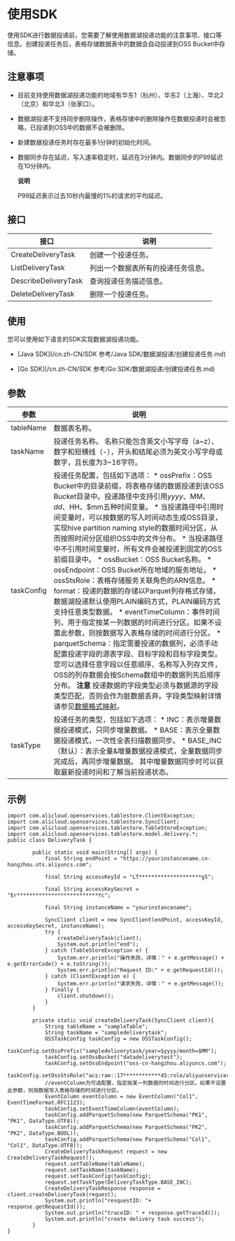 使用SDK 
==========================

使用SDK进行数据投递前，您需要了解使用数据湖投递功能的注意事项、接口等信息。创建投递任务后，表格存储数据表中的数据会自动投递到OSS Bucket中存储。

注意事项 
-------------------------

* 目前支持使用数据湖投递功能的地域有华东1（杭州）、华东2（上海）、华北2（北京）和华北3（张家口）。

  

* 数据湖投递不支持同步删除操作，表格存储中的删除操作在数据投递时会被忽略，已投递到OSS中的数据不会被删除。

  

* 新建数据投递任务时存在最多1分钟的初始化时间。

  

* 数据同步存在延迟，写入速率稳定时，延迟在3分钟内。数据同步的P99延迟在10分钟内。

  **说明**

  P99延迟表示过去10秒内最慢的1%的请求的平均延迟。
  




接口 
-----------------------




|          接口          |        说明         |
|----------------------|-------------------|
| CreateDeliveryTask   | 创建一个投递任务。         |
| ListDeliveryTask     | 列出一个数据表所有的投递任务信息。 |
| DescribeDeliveryTask | 查询投递任务描述信息。       |
| DeleteDeliveryTask   | 删除一个投递任务。         |



使用 
-----------------------

您可以使用如下语言的SDK实现数据湖投递功能。

* [Java SDK](/cn.zh-CN/SDK 参考/Java SDK/数据湖投递/创建投递任务.md)

  

* [Go SDK](/cn.zh-CN/SDK 参考/Go SDK/数据湖投递/创建投递任务.md)

  




参数 
-----------------------



|     参数     |                                                                                                                                                                                                                                                                                                                                                                                                                                                                                                                                                                         说明                                                                                                                                                                                                                                                                                                                                                                                                                                                                                                                                                                          |
|------------|-----------------------------------------------------------------------------------------------------------------------------------------------------------------------------------------------------------------------------------------------------------------------------------------------------------------------------------------------------------------------------------------------------------------------------------------------------------------------------------------------------------------------------------------------------------------------------------------------------------------------------------------------------------------------------------------------------------------------------------------------------------------------------------------------------------------------------------------------------------------------------------------------------------------------------------------------------------------------------------------------------------------------------------------------------------------------------------------------------------------------------------------------------|
| tableName  | 数据表名称。                                                                                                                                                                                                                                                                                                                                                                                                                                                                                                                                                                                                                                                                                                                                                                                                                                                                                                                                                                                                                                                                                                                                              |
| taskName   | 投递任务名称。  名称只能包含英文小写字母（a\~z）、数字和短横线（-），开头和结尾必须为英文小写字母或数字，且长度为3\~16字符。                                                                                                                                                                                                                                                                                                                                                                                                                                                                                                                                                                                                                                                                                                                                                                                                                                                                                                                                                                                                                                                                |
| taskConfig | 投递任务配置，包括如下选项： * ossPrefix：OSS Bucket中的目录前缀，将表格存储的数据投递到该OSS Bucket目录中。投递路径中支持引用$yyyy、$MM、$dd、$HH、$mm五种时间变量。 * 当投递路径中引用时间变量时，可以按数据的写入时间动态生成OSS目录，实现hive partition naming style的数据时间分区，从而按照时间分区组织OSS中的文件分布。   * 当投递路径中不引用时间变量时，所有文件会被投递到固定的OSS前缀目录中。     * ossBucket：OSS Bucket名称。   * ossEndpoint：OSS Bucket所在地域的服务地址。   * ossStsRole：表格存储服务关联角色的ARN信息。   * format：投递的数据的存储以Parquet列存格式存储，数据湖投递默认使用PLAIN编码方式，PLAIN编码方式支持任意类型数据。   * eventTimeColumn：事件时间列，用于指定按某一列数据的时间进行分区。如果不设置此参数，则按数据写入表格存储的时间进行分区。   * parquetSchema：指定需要投递的数据列，必须手动配置投递字段的源表字段、目标字段和目标字段类型。 您可以选择任意字段以任意顺序、名称写入列存文件，OSS的列存数据会按Schema数组中的数据列先后顺序分布。 **注意** 投递数据的字段类型必须与数据源的字段类型匹配，否则会作为脏数据丢弃。字段类型映射详情请参见[数据格式映射](/cn.zh-CN/功能介绍/数据湖投递/快速入门.md)。    |
| taskType   | 投递任务的类型，包括如下选项： * INC：表示增量数据投递模式，只同步增量数据。   * BASE：表示全量数据投递模式，一次性全表扫描数据同步。   * BASE_INC（默认）：表示全量\&增量数据投递模式，全量数据同步完成后，再同步增量数据。 其中增量数据同步时可以获取最新投递时间和了解当前投递状态。                                                                                                                                                                                                                                                                                                                                                                                                                                                                                                                                                                                                                                                                                                                                                                                                                                     |



示例 
-----------------------

    import com.alicloud.openservices.tablestore.ClientException;
    import com.alicloud.openservices.tablestore.SyncClient;
    import com.alicloud.openservices.tablestore.TableStoreException;
    import com.alicloud.openservices.tablestore.model.delivery.*;
    public class DeliveryTask {
    
            public static void main(String[] args) {
                final String endPoint = "https://yourinstancename.cn-hangzhou.ots.aliyuncs.com";
    
                final String accessKeyId = "LT********************g5";
    
                final String accessKeySecret = "Er**************************Yc";
    
                final String instanceName = "yourinstancename";
    
                SyncClient client = new SyncClient(endPoint, accessKeyId, accessKeySecret, instanceName);
                try {
                    createDeliveryTask(client);
                    System.out.println("end");
                } catch (TableStoreException e) {
                    System.err.println("操作失败，详情：" + e.getMessage() + e.getErrorCode() + e.toString());
                    System.err.println("Request ID:" + e.getRequestId());
                } catch (ClientException e) {
                    System.err.println("请求失败，详情：" + e.getMessage());
                } finally {
                    client.shutdown();
                }
            }
    
            private static void createDeliveryTask(SyncClient client){
                String tableName = "sampleTable";
                String taskName = "sampledeliverytask";
                OSSTaskConfig taskConfig = new OSSTaskConfig();
                taskConfig.setOssPrefix("sampledeliverytask/year=$yyyy/month=$MM");
                taskConfig.setOssBucket("datadeliverytest");
                taskConfig.setOssEndpoint("oss-cn-hangzhou.aliyuncs.com");
                taskConfig.setOssStsRole("acs:ram::17************45:role/aliyunserviceroleforotsdatadelivery");
                //eventColumn为可选配置，指定按某一列数据的时间进行分区。如果不设置此参数，则按数据写入表格存储的时间进行分区。
                EventColumn eventColumn = new EventColumn("Col1", EventTimeFormat.RFC1123);
                taskConfig.setEventTimeColumn(eventColumn);
                taskConfig.addParquetSchema(new ParquetSchema("PK1", "PK1", DataType.UTF8));
                taskConfig.addParquetSchema(new ParquetSchema("PK2", "PK2", DataType.BOOL));
                taskConfig.addParquetSchema(new ParquetSchema("Col1", "Col1", DataType.UTF8));
                CreateDeliveryTaskRequest request = new CreateDeliveryTaskRequest();
                request.setTableName(tableName);
                request.setTaskName(taskName);
                request.setTaskConfig(taskConfig);
                request.setTaskType(DeliveryTaskType.BASE_INC);
                CreateDeliveryTaskResponse response = client.createDeliveryTask(request);
                System.out.println("resquestID: "+ response.getRequestId());
                System.out.println("traceID: " + response.getTraceId());
                System.out.println("create delivery task success");
            }
    }



